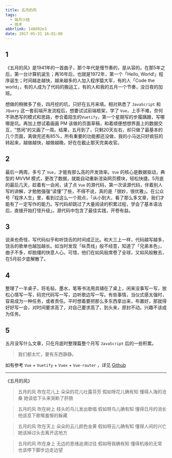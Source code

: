 ```yaml
---
title: 五月的风
tags:
  - 每月小结
  - 技术
abbrlink: 140d92e3
date: 2017-05-31 16:01:08
---
```

## 1
《五月的风》是1941年的一首曲子，那个年代是慢节奏的，是从容的。在那5年之后，第一台计算机诞生；再16年后，也就是1972年，第一个「Hello, World!」程序诞生；时间越走越快，越来越多的人加入程序猿大军，有的人「Code the world」，有的人成为了代码的搬运工，有的人和我的五月一个节奏，没日夜的加班。

<!-- more -->

想做的稍微多了些，四月挖的坑，只好在五月来填。相对熟悉了 `JavaScript` 和 `JQuery` 这一套前端开发流程后，想要试试前端框架，学了 `Vue`，上手不难，奈何不熟悉写的模式和思路，参合着陌生的`Vuetify`，第一个星期写的步履蹒跚，写哪哪是坑。再加上想试着画画 PM 该做的页面草稿，和着顺便想想界面上的数据交互，“悠闲”的又画了一周。结果，五月到了，只剩20天左右，却只做了最基本的几个页面，离做完还有85%，所有重要的功能都还没做，我的小马达只好疯狂的转起来，越做越快，越做越晚，好在在截止那天完美收官。

## 2

最后一两周，多亏了 `Vue`，才能有那么高的开发效率。`Vue` 的核心是数据驱动，典型的 MVVM 模式，更改了数据，就能自动重新渲染网页模块，轻松快捷。5月底的最后几天，趁着有一会闲，读了点 `Vue` 的源代码，第一次读源代码，伴着别人写的讲解，才勉勉强强“读懂”了些，不得不说，真的是「很妙，很优雅」。在公众号「程序人生」里，看到过这么一个观点，「从小到大，看了那么多文章，我们才能有了一定写作的能力。写代码却跳过了大量阅读的积累过程，学会了基本语法后，直接开始打怪升级」。源代码中包含了最佳实践，开卷有益。

## 3

说来也奇怪，写代码似乎和听饶舌的时间成正比。和大三上一样，代码越写越多，饶舌的歌单也越加越长。如当时发现「纵贯线」般不经意，知道了「兄弟本色」，曲子不多，却脱缰的快意人心。可惜，他们在如风般席卷了全球，又如风般散去，在5月前夕底解散了。

## 4

整理了一半桌子，将毛毡，墨水，笔等书法用具铺在了桌上，闲来没事写一写，放松心情写一写，码完代码写一写，边听歌边写一写。有些事情，当仪式感太强时，容易成为一种任务，或者责任。平时想着要把那么多东西拿出来，布置好，那就得好好写一会，对时间要求高了，对自己要求高了，到头来，原封不动。兴趣不该成为任务。

## 5

五月没写什么文章，只在月底时整理篇整个月写 `JavaScript` 后的一些积累。

> 我们都太忙，要有东西静静。


如有参考 `Vue` + `Vuetify` + `Vuex` + `Vue-router` ，详见 [Github](https://github.com/weimingwill/inventory-system)

---
《五月的风》

>五月的风 吹在花儿上
朵朵的花儿吐露芬芳
假如呀花儿确有知
懂得人海的沧桑
她该低下头来哭断了肝肠

>五月的风 吹在树上
枝头的鸟儿发出歌唱
假如呀鸟儿确有知
懂得日月的消长
他该息下歌喉羞惭的躲藏

>五月的风 吹在天上
朵朵的云儿颜色金黄
假如呀云儿确有知
懂得人间的兴亡
她该掉过头去离开这地方

>五月的风 吹在身上
无边的思绪追溯过往
假如呀我确有知
懂得机缘的无常
也该停下脚步边走边望

